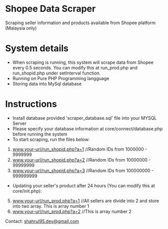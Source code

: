 # Shopee Data Scraper

Scraping seller information and products available from Shopee platform (Malaysia only)

# System details

- When scraping is running, this system will scrape data from Shopee every 0.5 seconds. You can modify this at run_prod.php and run_shopid.php under setInterval function.
- Running on Pure PHP Programming langguage
- Storing data into MySql database

# Instructions

- Install database provided 'scraper_database.sql' file into your MYSQL Server
- Please specify your database information at core/connect/database.php before running the system
- To start scraping, run the files below:
1. www.your-url/run_shopid.php?a=1  //Random IDs from 1000000 - 9999999
2. www.your-url/run_shopid.php?a=2  //Random IDs from 10000000 - 99999999
3. www.your-url/run_shopid.php?a=3  //Random IDs from 100000000 - 999999999

- Updating your seller's product after 24 hours (You can modify this at core/init.php):
5. www.your-url/run_prod.php?a=1 //All sellers are divide into 2 and store into two array. This is array number 1 
6. www.your-url/run_prod.php?a=2 //This is array number 2

Contact: shahrul95.dev@gmail.com


